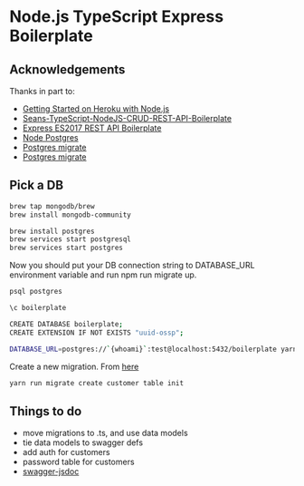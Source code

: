 # Node.js TypeScript Express Boilerplate

## Acknowledgements

Thanks in part to:

- [Getting Started on Heroku with Node.js](https://devcenter.heroku.com/articles/getting-started-with-nodejs)
- [Seans-TypeScript-NodeJS-CRUD-REST-API-Boilerplate](https://github.com/Sean-Bradley/Seans-TypeScript-NodeJS-CRUD-REST-API-Boilerplate)
- [Express ES2017 REST API Boilerplate](https://github.dev/danielfsousa/express-rest-boilerplate)
- [Node Postgres](https://node-postgres.com/)
- [Postgres migrate](https://www.npmjs.com/package/node-pg-migrate)
- [Postgres migrate](https://salsita.github.io/node-pg-migrate)

## Pick a DB

```bash
brew tap mongodb/brew
brew install mongodb-community
```

```bash
brew install postgres
brew services start postgresql
brew services start postgres
```

Now you should put your DB connection string to DATABASE_URL environment variable and run npm run migrate up.

```bash
psql postgres

\c boilerplate

CREATE DATABASE boilerplate;
CREATE EXTENSION IF NOT EXISTS "uuid-ossp";
```

```bash
DATABASE_URL=postgres://`{whoami}`:test@localhost:5432/boilerplate yarn run migrate up
```

Create a new migration.
From [here](https://salsita.github.io/node-pg-migrate/#/)

```bash
yarn run migrate create customer table init
```

## Things to do

- move migrations to .ts, and use data models
- tie data models to swagger defs
- add auth for customers
- password table for customers
- [swagger-jsdoc](https://www.npmjs.com/package/swagger-jsdoc)
